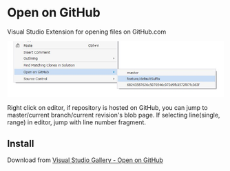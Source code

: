 Open on GitHub
===
Visual Studio Extension for opening files on GitHub.com

![](screenshot.jpg)

Right click on editor, if repository is hosted on GitHub, you can jump to master/current branch/current revision's blob page. If selecting line(single, range) in editor, jump with line number fragment.

Install
---
Download from [Visual Studio Gallery - Open on GitHub](https://visualstudiogallery.msdn.microsoft.com/79bf2ea3-9e78-4212-b22f-cdcdd75e791d)